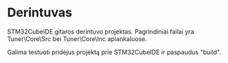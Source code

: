 # Derintuvas

STM32CubeIDE gitaros derintuvo projektas.
Pagrindiniai failai yra Tuner\Core\Src bei Tuner\Core\Inc aplankaluose.

Galima testuoti pridėjus projektą prie STM32CubeIDE ir paspaudus "build".